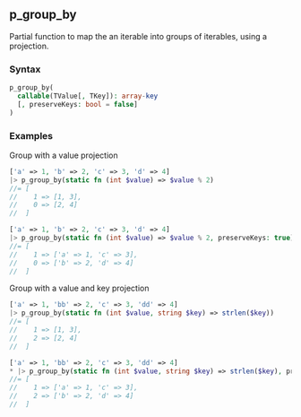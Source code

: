 [//]: # (This file is autogenerated)

## p_group_by

Partial function to map the an iterable into groups of iterables, using a projection.

### Syntax

```php
p_group_by(
  callable(TValue[, TKey]): array-key
  [, preserveKeys: bool = false]
)
```

### Examples
Group with a value projection
```php
['a' => 1, 'b' => 2, 'c' => 3, 'd' => 4]
|> p_group_by(static fn (int $value) => $value % 2)
//= [
//    1 => [1, 3],
//    0 => [2, 4]
//  ]
```
```php
['a' => 1, 'b' => 2, 'c' => 3, 'd' => 4]
|> p_group_by(static fn (int $value) => $value % 2, preserveKeys: true)
//= [
//    1 => ['a' => 1, 'c' => 3],
//    0 => ['b' => 2, 'd' => 4]
//  ]
```
Group with a value and key projection
```php
['a' => 1, 'bb' => 2, 'c' => 3, 'dd' => 4]
|> p_group_by(static fn (int $value, string $key) => strlen($key))
//= [
//    1 => [1, 3],
//    2 => [2, 4]
//  ]
```
```php
['a' => 1, 'bb' => 2, 'c' => 3, 'dd' => 4]
* |> p_group_by(static fn (int $value, string $key) => strlen($key), preserveKeys: true)
//= [
//    1 => ['a' => 1, 'c' => 3],
//    2 => ['b' => 2, 'd' => 4]
//  ]
```
